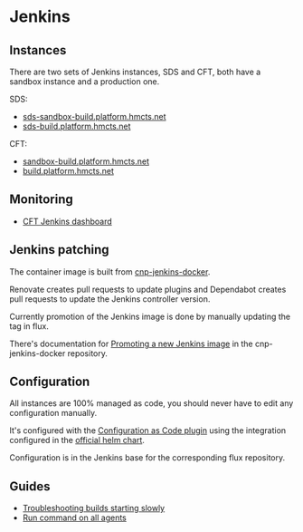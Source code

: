 # Jenkins

## Instances

There are two sets of Jenkins instances, SDS and CFT, both have a sandbox instance and a production one.

SDS:

- [sds-sandbox-build.platform.hmcts.net](https://sds-sandbox-build.platform.hmcts.net)
- [sds-build.platform.hmcts.net](https://sds-build.platform.hmcts.net)

CFT: 
- [sandbox-build.platform.hmcts.net](https://sandbox-build.platform.hmcts.net)
- [build.platform.hmcts.net](https://build.platform.hmcts.net)

## Monitoring

- [CFT Jenkins dashboard](https://ebe20728.live.dynatrace.com/#dashboard;id=4a6a6184-f1b6-486f-b810-3b93ef05e5b2;gf=all;gtf=-2h)

## Jenkins patching

The container image is built from [cnp-jenkins-docker](https://github.com/hmcts/cnp-jenkins-docker).

Renovate creates pull requests to update plugins and Dependabot creates pull requests to update the Jenkins controller version.

Currently promotion of the Jenkins image is done by manually updating the tag in flux.

There's documentation for [Promoting a new Jenkins image](https://github.com/hmcts/cnp-jenkins-docker#promoting-a-new-jenkins-image) in the cnp-jenkins-docker repository.

## Configuration

All instances are 100% managed as code, you should never have to edit any configuration manually.

It's configured with the [Configuration as Code plugin](https://github.com/jenkinsci/configuration-as-code-plugin/) using the integration configured in the [official helm chart](https://github.com/jenkinsci/helm-charts/tree/main/charts/jenkins).

Configuration is in the Jenkins base for the corresponding flux repository.

## Guides

- [Troubleshooting builds starting slowly](builds-starting-slowly.md)
- [Run command on all agents](run-command-on-all-agents.md)
